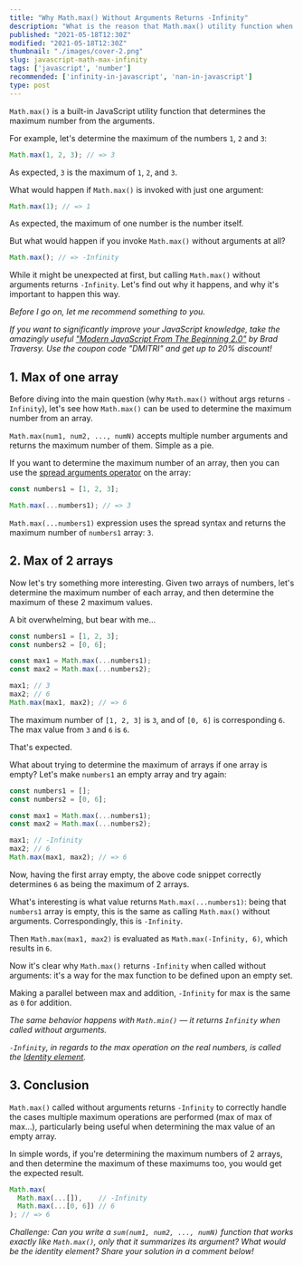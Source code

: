 ```yaml
---
title: "Why Math.max() Without Arguments Returns -Infinity"
description: "What is the reason that Math.max() utility function when being called without arguments returns -Infinity."
published: "2021-05-18T12:30Z"
modified: "2021-05-18T12:30Z"
thumbnail: "./images/cover-2.png"
slug: javascript-math-max-infinity
tags: ['javascript', 'number']
recommended: ['infinity-in-javascript', 'nan-in-javascript']
type: post
---
```


`Math.max()` is a built-in JavaScript utility function that determines the maximum number from the arguments.  

For example, let's determine the maximum of the numbers `1`, `2` and `3`:

```javascript
Math.max(1, 2, 3); // => 3
```

As expected, `3` is the maximum of `1`, `2`, and `3`.  

What would happen if `Math.max()` is invoked with just one argument:

```javascript
Math.max(1); // => 1
```

As expected, the maximum of one number is the number itself.  

But what would happen if you invoke `Math.max()` without arguments at all?  

```javascript
Math.max(); // => -Infinity
```

While it might be unexpected at first, but calling `Math.max()` without arguments returns `-Infinity`. Let's find out why it happens, and why it's important to happen this way.  

*Before I go on, let me recommend something to you.* 

*If you want to significantly improve your JavaScript knowledge, take the  amazingly useful ["Modern JavaScript From The Beginning 2.0"](https://www.traversymedia.com/a/2147528886/FqXWyazh) by Brad Traversy. Use the coupon code "DMITRI" and get up to 20% discount!*

## 1. Max of one array

Before diving into the main question (why `Math.max()` without args returns `-Infinity`), let's see how `Math.max()` can be used to determine the maximum number from an array.  

`Math.max(num1, num2, ..., numN)` accepts multiple number arguments and returns the maximum number of them. Simple as a pie.  

If you want to determine the maximum number of an array, then you can use the [spread arguments operator](/how-three-dots-changed-javascript/#3-improved-function-call) on the array:

```javascript
const numbers1 = [1, 2, 3];

Math.max(...numbers1); // => 3
```

`Math.max(...numbers1)` expression uses the spread syntax and returns the maximum number of `numbers1` array: `3`.  

## 2. Max of 2 arrays

Now let's try something more interesting. Given two arrays of numbers, let's determine the maximum number of each array, and then determine the maximum of these 2 maximum values.  

A bit overwhelming, but bear with me...  

```javascript
const numbers1 = [1, 2, 3];
const numbers2 = [0, 6];

const max1 = Math.max(...numbers1);
const max2 = Math.max(...numbers2);

max1; // 3
max2; // 6
Math.max(max1, max2); // => 6
```

The maximum number of `[1, 2, 3]` is `3`, and of `[0, 6]` is corresponding `6`. The max value from `3` and `6` is `6`.  

That's expected.  

What about trying to determine the maximum of arrays if one array is empty? Let's make `numbers1` an empty array and try again:

```javascript
const numbers1 = [];
const numbers2 = [0, 6];

const max1 = Math.max(...numbers1);
const max2 = Math.max(...numbers2);

max1; // -Infinity
max2; // 6
Math.max(max1, max2); // => 6
```

Now, having the first array empty, the above code snippet correctly determines `6` as being the maximum of 2 arrays.  

What's interesting is what value returns `Math.max(...numbers1)`: being that `numbers1` array is empty, this is the same as calling `Math.max()` without arguments. Correspondingly, this is `-Infinity`.  

Then `Math.max(max1, max2)` is evaluated as `Math.max(-Infinity, 6)`, which results in `6`.  

Now it's clear why `Math.max()` returns `-Infinity` when called without arguments: it's a way for the max function to be defined upon an empty set.  

Making a parallel between max and addition, `-Infinity` for max is the same as `0` for addition.  

*The same behavior happens with `Math.min()` &mdash; it returns `Infinity` when called without arguments.*  

*`-Infinity`, in regards to the max operation on the real numbers, is called the [Identity element](https://en.wikipedia.org/wiki/Identity_element).*

## 3. Conclusion

`Math.max()` called without arguments returns `-Infinity` to correctly handle the cases multiple maximum operations are performed (max of max of max...), particularly being useful when determining the max value of an empty array.  

In simple words, if you're determining the maximum numbers of 2 arrays, and then determine the maximum of these maximums too, you would get the expected result.  

```javascript
Math.max(
  Math.max(...[]),    // -Infinity
  Math.max(...[0, 6]) // 6
); // => 6
```

*Challenge: Can you write a `sum(num1, num2, ..., numN)` function that works exactly like `Math.max()`, only that it summarizes its argument? What would be the identity element? Share your solution in a comment below!*